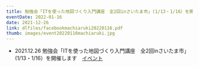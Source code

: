 ```yaml
---
title: 勉強会「ITを使った地図づくり入門講座　全2回inさいたま市」(1/13・1/16）を開催します
eventDate: 2022-01-16
date: 2021-12-26
link: dlfiles/facebookmachiaruki20220116.pdf
thumb: images/event20220116machiaruki.jpg
---
```

- 2021.12.26 勉強会「ITを使った地図づくり入門講座　全2回inさいたま市」(1/13・1/16）を開催します　[イベント](dlfiles/facebookmachiaruki20220116.pdf)
